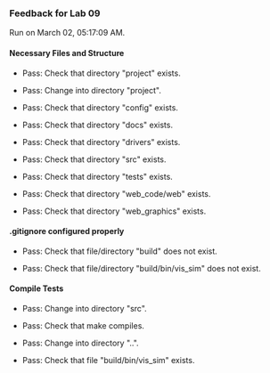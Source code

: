 ### Feedback for Lab 09

Run on March 02, 05:17:09 AM.


#### Necessary Files and Structure

+ Pass: Check that directory "project" exists.

+ Pass: Change into directory "project".

+ Pass: Check that directory "config" exists.

+ Pass: Check that directory "docs" exists.

+ Pass: Check that directory "drivers" exists.

+ Pass: Check that directory "src" exists.

+ Pass: Check that directory "tests" exists.

+ Pass: Check that directory "web_code/web" exists.

+ Pass: Check that directory "web_graphics" exists.


#### .gitignore configured properly

+ Pass: Check that file/directory "build" does not exist.

+ Pass: Check that file/directory "build/bin/vis_sim" does not exist.


#### Compile Tests

+ Pass: Change into directory "src".

+ Pass: Check that make compiles.



+ Pass: Change into directory "..".

+ Pass: Check that file "build/bin/vis_sim" exists.


